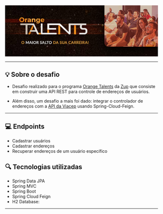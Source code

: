 ![title](img/ot.jpeg)

***
## :bulb: Sobre o desafio


- Desafio realizado para o programa [Orange Talents](https://www.zup.com.br/orange-talents)  da [Zup](https://www.zup.com.br/) que consiste em construir uma API REST para controle de endereços de usuários.

- Além disso, um desafio a mais foi dado: integrar o controlador de endereços com a [API da Viacep](https://viacep.com.br/) usando Spring-Cloud-Feign.
***

## :computer: Endpoints

  - Cadastrar usuários
  - Cadastrar endereços
  - Recuperar endereços de um usuário específico

## :mag: Tecnologias utilizadas


- Spring Data JPA
- Spring MVC
- Spring Boot
- Spring Cloud Feign
- H2 Database:

***

